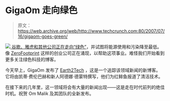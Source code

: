 # GigaOm 走向绿色

> 原文：<https://web.archive.org/web/http://www.techcrunch.com:80/2007/07/16/gigaom-goes-green/>

[![](img/7a4a16527cc55773a0ef3c1fb587c301.png) ](https://web.archive.org/web/20201205124532/http://www.earth2tech.com/) [谷歌、雅虎和其他公司正在走向“绿色”](https://web.archive.org/web/20201205124532/http://www.beta.techcrunch.com/2007/05/14/who-cares-the-most-about-the-environment/)，并试图将能源使用和污染降至最低。像 [ZeroFootprint](https://web.archive.org/web/20201205124532/http://www.beta.techcrunch.com/2007/06/06/startups-that-fight-global-warming/) 这样的创业公司正在涌现，以帮助这项事业。难怪我们开始看到更多关注绿色科技的博客。

今天早上，GigaOm 发布了 [Earth2Tech](https://web.archive.org/web/20201205124532/http://earth2tech.com/2007/07/15/hello-from-earth2tech/) ，这是一个追踪该领域新闻的新博客。它将由凯蒂·费伦巴赫和新人阿德娜·德蒙特撰写，他们为红鲱鱼报道了清洁技术。

在接下来的几年里，这一领域将会有大量的新闻出现——这是走在时代前列的绝佳时机。祝贺 Om Malik 及其团队的全新发布。